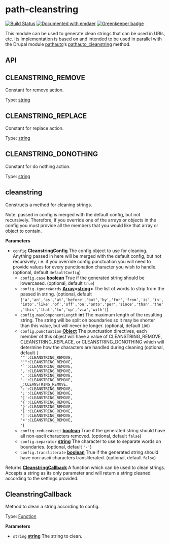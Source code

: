 <!--
  This file was generated by emdaer

  Its template can be found at .emdaer/README.emdaer.md
-->

<!--
  emdaerHash:7268887a47f1e3ce33070c351ce04a13
-->

<h1 id="path-cleanstring">path-cleanstring</h1>
<p><a href="https://travis-ci.org/elliotttf/cleanstring"><img src="https://travis-ci.org/elliotttf/cleanstring.svg?branch=master" alt="Build Status"></a>
<a href="https://github.com/emdaer/emdaer"><img src="https://img.shields.io/badge/📓-documented%20with%20emdaer-F06632.svg?style=flat-square" alt="Documented with emdaer"></a>
<a href="https://greenkeeper.io/"><img src="https://badges.greenkeeper.io/elliotttf/cleanstring.svg" alt="Greenkeeper badge"></a></p>
<p>This module can be used to generate clean strings that can be used in URIs, etc.
Its implementation is based on and intended to be used in parallel with the
Drupal module <a href="https://www.drupal.org/project/pathauto">pathauto</a>‘s <a href="http://api.drupalhelp.net/api/pathauto/pathauto.inc/function/pathauto_cleanstring/7">pathauto_cleanstring</a> method.</p>
<h2 id="api">API</h2>
<!-- Generated by documentation.js. Update this documentation by updating the source code. -->
<h2 id="cleanstring_remove">CLEANSTRING_REMOVE</h2>
<p>Constant for remove action.</p>
<p>Type: <a href="https://developer.mozilla.org/docs/Web/JavaScript/Reference/Global_Objects/String">string</a></p>
<h2 id="cleanstring_replace">CLEANSTRING_REPLACE</h2>
<p>Constant for replace action.</p>
<p>Type: <a href="https://developer.mozilla.org/docs/Web/JavaScript/Reference/Global_Objects/String">string</a></p>
<h2 id="cleanstring_donothing">CLEANSTRING_DONOTHING</h2>
<p>Constant for do nothing action.</p>
<p>Type: <a href="https://developer.mozilla.org/docs/Web/JavaScript/Reference/Global_Objects/String">string</a></p>
<h2 id="cleanstring">cleanstring</h2>
<p>Constructs a method for cleaning strings.</p>
<p>Note: passed in config is merged
  with the default config, but not recursively. Therefore, if you override one
  of the arrays or objects in the config you must provide all the members that
  you would like that array or object to contain.</p>
<p><strong>Parameters</strong></p>
<ul>
<li><code>config</code> <strong>CleanstringConfig</strong> The config object to use for cleaning. Anything passed in here will be
  merged with the default config, but not recursively, i.e. if you override
  config.punctuation you will need to provide values for every punctionation
  character you wish to handle. (optional, default <code>defaultConfig</code>)<ul>
<li><code>config.case</code> <strong><a href="https://developer.mozilla.org/docs/Web/JavaScript/Reference/Global_Objects/Boolean">boolean</a></strong> True if the generated string should be lowercased. (optional, default <code>true</code>)</li>
<li><code>config.ignoreWords</code> <strong><a href="https://developer.mozilla.org/docs/Web/JavaScript/Reference/Global_Objects/Array">Array</a>&lt;<a href="https://developer.mozilla.org/docs/Web/JavaScript/Reference/Global_Objects/String">string</a>&gt;</strong> The list of words to strip from the passed in string. (optional, default <code>[&#39;a&#39;,&#39;an&#39;,&#39;as&#39;,&#39;at&#39;,&#39;before&#39;,&#39;but&#39;,&#39;by&#39;,&#39;for&#39;,&#39;from&#39;,&#39;is&#39;,&#39;in&#39;,&#39;into&#39;,&#39;like&#39;,&#39;of&#39;,&#39;off&#39;,&#39;on&#39;,&#39;onto&#39;,&#39;per&#39;,&#39;since&#39;,&#39;than&#39;,&#39;the&#39;,&#39;this&#39;,&#39;that&#39;,&#39;to&#39;,&#39;up&#39;,&#39;via&#39;,&#39;with&#39;]</code>)</li>
<li><code>config.maxComponentLength</code> <strong>int</strong> The maximum length of the resulting string. The string will be split on
  boundaries so it may be shorter than this value, but will never be longer. (optional, default <code>100</code>)</li>
<li><code>config.punctuation</code> <strong><a href="https://developer.mozilla.org/docs/Web/JavaScript/Reference/Global_Objects/Object">Object</a></strong> The punctuation directives, each member of this object will have a value of
  CLEANSTRING_REMOVE, CLEANSTRING_REPLACE, or CLEANSTRING_DONOTHING which
  will determine how the characters are handled during cleaning (optional, default <code>{
&#39;&quot;&#39;:CLEANSTRING_REMOVE,
&quot;&#39;&quot;:CLEANSTRING_REMOVE,
&#39;`&#39;:CLEANSTRING_REMOVE,
&#39;,&#39;:CLEANSTRING_REMOVE,
&#39;.&#39;:CLEANSTRING_REMOVE,
&#39;-&#39;:CLEANSTRING_REMOVE,
_:CLEANSTRING_REMOVE,
&#39;:&#39;:CLEANSTRING_REMOVE,
&#39;;&#39;:CLEANSTRING_REMOVE,
&#39;|&#39;:CLEANSTRING_REMOVE,
&#39;{&#39;:CLEANSTRING_REMOVE,
&#39;}&#39;:CLEANSTRING_REMOVE,
&#39;[&#39;:CLEANSTRING_REMOVE,
&#39;]&#39;:CLEANSTRING_REMOVE,
&#39;+&#39;:CLEANSTRING_REMOVE,
&#39;</code>)</li>
<li><code>config.reduceAscii</code> <strong><a href="https://developer.mozilla.org/docs/Web/JavaScript/Reference/Global_Objects/Boolean">boolean</a></strong> True if the generated string should have all non-ascii characters removed. (optional, default <code>false</code>)</li>
<li><code>config.separator</code> <strong><a href="https://developer.mozilla.org/docs/Web/JavaScript/Reference/Global_Objects/String">string</a></strong> The character to use to separate words on boundaries. (optional, default <code>&#39;-&#39;</code>)</li>
<li><code>config.transliterate</code> <strong><a href="https://developer.mozilla.org/docs/Web/JavaScript/Reference/Global_Objects/Boolean">boolean</a></strong> True if the generated string should have non-ascii characters
  transliterated. (optional, default <code>false</code>)</li>
</ul>
</li>
</ul>
<p>Returns <strong><a href="#cleanstringcallback">CleanstringCallback</a></strong> A function which can be used to clean strings. Accepts a string as its only
  parameter and will return a string cleaned according to the settings
  provided.</p>
<h2 id="cleanstringcallback">CleanstringCallback</h2>
<p>Method to clean a string according to config.</p>
<p>Type: <a href="https://developer.mozilla.org/docs/Web/JavaScript/Reference/Statements/function">Function</a></p>
<p><strong>Parameters</strong></p>
<ul>
<li><code>string</code> <strong><a href="https://developer.mozilla.org/docs/Web/JavaScript/Reference/Global_Objects/String">string</a></strong> The string to clean.</li>
</ul>
